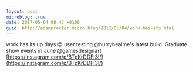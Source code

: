 ```yaml
---
layout: post
microblog: true
date: 2017-05-04 08:45 +0100
guid: http://adamprocter.micro.blog/2017/05/04/work-has-its.html
---
```

work has its up days 😊 user testing @hurryhealme's latest build. Graduate show events in June @gamesdesignart [https://instagram.com/p/BTpKrDDFI3l/](https://instagram.com/p/BTpKrDDFI3l/)
